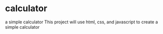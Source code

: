 # calculator
a simple calculator
This project will use html, css, and javascript to create a simple calculator
